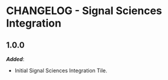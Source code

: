 # CHANGELOG - Signal Sciences Integration

## 1.0.0

***Added***:

* Initial Signal Sciences Integration Tile.

